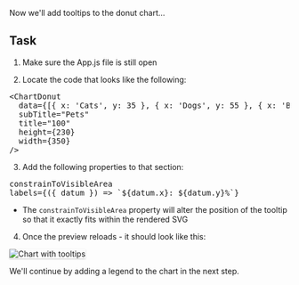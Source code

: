 Now we'll add tooltips to the donut chart...

## Task

1) Make sure the App.js file is still open

2) Locate the code that looks like the following:

<pre class="file">
&lt;ChartDonut
  data={[{ x: &#39;Cats&#39;, y: 35 }, { x: &#39;Dogs&#39;, y: 55 }, { x: &#39;Birds&#39;, y: 10 }]}
  subTitle=&quot;Pets&quot;
  title=&quot;100&quot;
  height={230}
  width={350}
/&gt;
</pre>

3) Add the following properties to that section:

<pre class="file" data-target="clipboard">
constrainToVisibleArea
labels={({ datum }) =&gt; `${datum.x}: ${datum.y}%`}
</pre>

- The `constrainToVisibleArea` property will alter the position of the tooltip so that it exactly fits within the rendered SVG

4) Once the preview reloads - it should look like this:
<img src="module-donut/assets/tooltips.png" alt="Chart with tooltips" style="box-shadow: rgba(3, 3, 3, 0.2) 0px 1.25px 2.5px 0px;" />

We'll continue by adding a legend to the chart in the next step.
